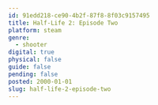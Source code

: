 ```yaml
---
id: 91edd218-ce90-4b2f-87f8-8f03c9157495
title: Half-Life 2: Episode Two
platform: steam
genre:
  - shooter
digital: true
physical: false
guide: false
pending: false
posted: 2000-01-01
slug: half-life-2-episode-two
---
```

